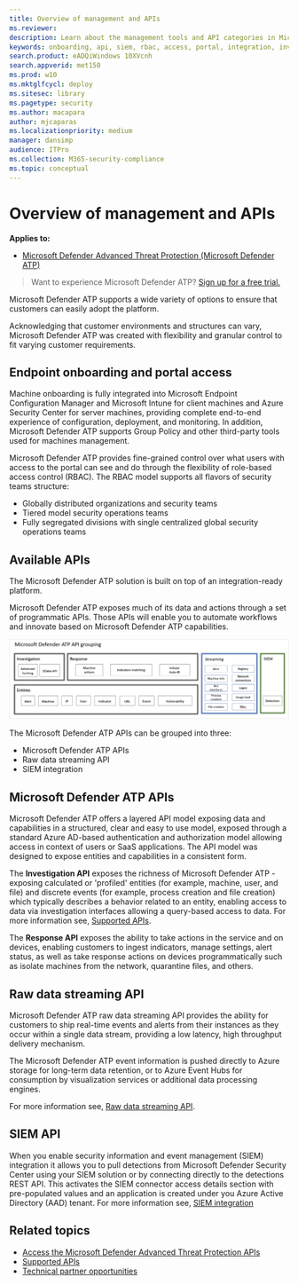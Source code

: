 ```yaml
---
title: Overview of management and APIs
ms.reviewer: 
description: Learn about the management tools and API categories in Microsoft Defender ATP
keywords: onboarding, api, siem, rbac, access, portal, integration, investigation, response, entities, entity, user context, application context, streaming
search.product: eADQiWindows 10XVcnh
search.appverid: met150
ms.prod: w10
ms.mktglfcycl: deploy
ms.sitesec: library
ms.pagetype: security
ms.author: macapara
author: mjcaparas
ms.localizationpriority: medium
manager: dansimp
audience: ITPro
ms.collection: M365-security-compliance 
ms.topic: conceptual 
---
```


# Overview of management and APIs 

**Applies to:**
- [Microsoft Defender Advanced Threat Protection (Microsoft Defender ATP)](https://go.microsoft.com/fwlink/p/?linkid=2069559)

>Want to experience Microsoft Defender ATP? [Sign up for a free trial.](https://www.microsoft.com/microsoft-365/windows/microsoft-defender-atp?ocid=docs-mgt-apis-abovefoldlink)

Microsoft Defender ATP supports a wide variety of options to ensure that customers can easily adopt the platform. 

Acknowledging that customer environments and structures can vary, Microsoft Defender ATP was created with flexibility and granular control to fit varying customer requirements. 

## Endpoint onboarding and portal access 

Machine onboarding is fully integrated into Microsoft Endpoint Configuration Manager and Microsoft Intune for client machines and Azure Security Center for server machines, providing complete end-to-end experience of configuration, deployment, and monitoring. In addition, Microsoft Defender ATP supports Group Policy and other third-party tools used for machines management.

Microsoft Defender ATP provides fine-grained control over what users with access to the portal can see and do through the flexibility of role-based access control (RBAC). The RBAC model supports all flavors of security teams structure:
- Globally distributed organizations and security teams
- Tiered model security operations teams
- Fully segregated divisions with single centralized global security operations teams 

## Available APIs
The Microsoft Defender ATP solution is built on top of an integration-ready platform.

Microsoft Defender ATP exposes much of its data and actions through a set of programmatic APIs. Those APIs will enable you to automate workflows and innovate based on Microsoft Defender ATP capabilities.

![Image of available API and integration in Microsoft Defender ATP](images/mdatp-apis.png)  

The Microsoft Defender ATP APIs can be grouped into three:
- Microsoft Defender ATP APIs 
- Raw data streaming API
- SIEM integration

## Microsoft Defender ATP APIs

Microsoft Defender ATP offers a layered API model exposing data and capabilities in a structured, clear and easy to use model, exposed through a standard Azure  AD-based authentication and authorization model allowing access in context of users or SaaS applications. The API model was designed to expose entities and capabilities in a consistent form. 

The **Investigation API** exposes the richness of Microsoft Defender ATP - exposing calculated or 'profiled' entities (for example, machine, user, and file) and discrete events (for example, process creation and file creation) which typically describes a behavior related to an entity, enabling access to data via investigation interfaces allowing a query-based access to data. For more information see, [Supported APIs](exposed-apis-list.md).

The **Response API** exposes the ability to take actions in the service and on devices, enabling customers to ingest indicators, manage settings, alert status, as well as take response actions on devices programmatically such as isolate machines from the network, quarantine files, and others. 

## Raw data streaming API 
Microsoft Defender ATP raw data streaming API provides the ability for customers to ship real-time events and alerts from their instances as they occur within a single data stream, providing a low latency, high throughput delivery mechanism.

The Microsoft Defender ATP event information is pushed directly to Azure storage for long-term data retention, or to Azure Event Hubs for consumption by visualization services or additional data processing engines. 

For more information see, [Raw data streaming API](raw-data-export.md).


## SIEM API
When you enable security information and event management (SIEM) integration it allows you to pull detections from Microsoft Defender Security Center using your SIEM solution or by connecting directly to the detections REST API. This activates the SIEM connector access details section with pre-populated values and an application is created under you Azure Active Directory (AAD) tenant. For more information see, [SIEM integration](enable-siem-integration.md)

## Related topics
- [Access the Microsoft Defender Advanced Threat Protection APIs ](apis-intro.md)
- [Supported APIs](exposed-apis-list.md)
- [Technical partner opportunities](partner-integration.md)

